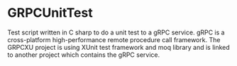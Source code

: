# GRPCUnitTest

Test script written in C sharp to do a unit test to a gRPC service.
gRPC is a cross-platform high-performance remote procedure call framework. 
The GRPCXU project is using XUnit test framework and moq library and is linked to another project which contains the gRPC service.
